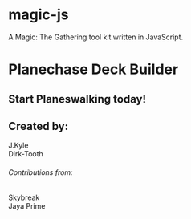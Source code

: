<!-- Planechase Tool -->
# magic-js
A Magic: The Gathering tool kit written in JavaScript.

# Planechase Deck Builder

## Start Planeswalking today!

<!-- # Git Cheatsheet

## Basic get workflow
* Files are changed. Those files are "modified".
* Modified files can be added to the current commit by using `git add yourFileName`
* These files are now "staged"
* When all the changes are ready, the changes can be "committed" by using `git commit -m "Your message that describes the commit."`
* Finally, those changes can be pushed up to github using `git push`.


## Adding New Files
After you add a new file, use `git add YOUR_NEW_FILE_NAME` . -->

## Created by:
J.Kyle  
Dirk-Tooth

###### Contributions from:

Skybreak  
Jaya Prime
